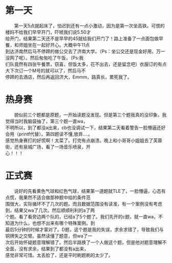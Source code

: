# 第一天
&nbsp;&nbsp;&nbsp;&nbsp;&nbsp;&nbsp;&nbsp;第一天5点就起床了，怕迟到还有一点小激动，因为是第一次坐高铁。可恨的楼妈不给我们早早开门，吓唬我们说5.50才<br>
给开门，结果第二天还不是早早的45就给我们开门了！路上准备了一点面包做早餐，和师姐坐在一起好开心。大概中午11点<br>
到达济南然后马不停蹄的做公交去了济南大学。（Ps：坐公交还是现金好用，万一没网了呢）。然后匆匆吃了午饭，（Ps:我<br>
们队竟然有四张午餐票，窃喜，但饭太多，花不出去，还是留念吧）衣服订的有点大下次订一个M号的就可以了，然后马不<br>
停蹄的去酒店，然后再返回济大，Emmm，路真长，累死我了。

# 热身赛
&nbsp;&nbsp;&nbsp;&nbsp;&nbsp;&nbsp;&nbsp;貌似前三个题都是原题，一开始读题没发现。但是第三个题我真的没印象，我觉得当时我脑袋抽了，第三个题一直wa，<br>
不明所以，到了都没a出来，cb也没调试一下，结果第二天看着警告一脸懵逼还好会用（printf代替）。第四题读不懂,放弃....。<br>
感觉热身赛打的好慌啊！太菜了。打完有点崩溃。晚上和小哥哥小姐姐去了芙蓉街，还有泉城广场，看了一场音乐喷泉，开<br>
心！！！

# 正式赛
&nbsp;&nbsp;&nbsp;&nbsp;&nbsp;&nbsp;&nbsp;说好的先看黄色气球和红色气球，结果第一道题就TLE了，一脸懵逼，心态有点慌，我果然不适合做那种题中给的条件范<br>
围很大，实际循环不了几次的题。而且数据范围没有读准，有一个案例没有考虑到，结果又wa了几次。然后顺顺利利的a了两<br>
个题。看了看旁边两个队的，已经a了5个题了。我们先开的c题，就一直wa，不知道为什么，也想不出来有哪个特殊案例。到<br>
最后5分钟的时候才蒙对了。D题，这个题是我的失误，求余求错了，导致我们与铜牌失之交臂。虽然读懂了题意，但wa了一<br>
次后开始怀疑题意理解错了。然后半路换了一个人做这个题，但是他对题意理解不全面，没有求余，结果到了都没有a出来，<br>
感觉非常可惜。太丢脸了，还是平时刷题刷的太少了。<br>
